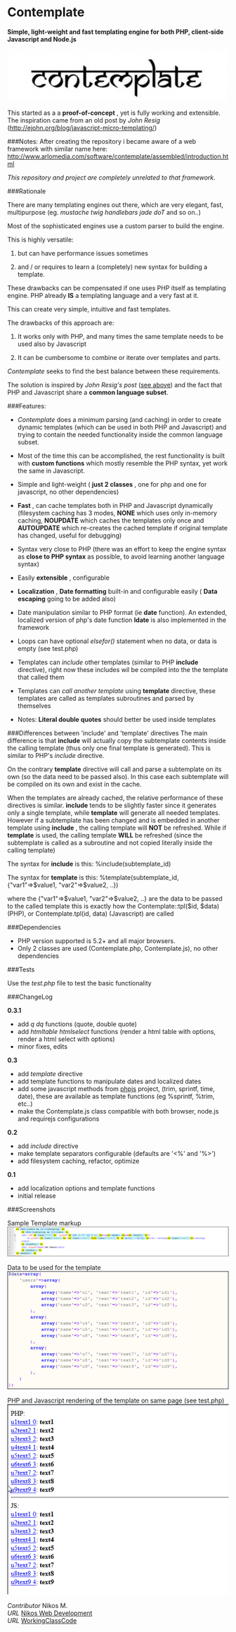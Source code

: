 Contemplate
===========

__Simple, light-weight and fast templating engine for both PHP, client-side Javascript and Node.js__

![Contemplate](/screenshots/contemplate.jpg)

This started as a a __proof-of-concept__ , yet is fully working and extensible.
The inspiration came from an old post by _John Resig_ (http://ejohn.org/blog/javascript-micro-templating/)

###Notes:
After creating the repository i became aware of a web framework with similar name here: http://www.arlomedia.com/software/contemplate/assembled/introduction.html

*This repository and project are completely unrelated to that framework.*


###Rationale

There are many templating engines out there, which are very elegant, fast, multipurpose (eg. _mustache_  _twig_  _handlebars_  _jade_  _doT_ and so on..)

Most of the sophisticated engines use a custom parser to build the engine. 

This is highly versatile:

1. but can have performance issues sometimes

2. and / or requires to learn a (completely) new syntax for building a template.

These drawbacks can be compensated if one uses PHP itself as templating engine. PHP already __IS__ a templating language and a very fast at it.

This can create very simple, intuitive and fast templates.

The drawbacks of this approach are:

1. It works only with PHP, and many times the same template needs to be used also by Javascript

2. It can be cumbersome to combine or iterate over templates and parts.

*Contemplate* seeks to find the best balance between these requirements.

The solution is inspired by _John Resig's post_ ([see above](http://ejohn.org/blog/javascript-micro-templating/)) and the fact that PHP and Javascript share a __common language subset__.

###Features:

* *Contemplate* does a minimum parsing (and caching) in order to create dynamic templates (which can be used in both PHP and Javascript)
and trying to contain the needed functionality inside the common language subset.

* Most of the time this can be accomplished, the rest functionality is built with __custom functions__ which mostly resemble the PHP
syntax, yet work the same in Javascript.

* Simple and light-weight ( __just 2 classes__ , one for php and one for javascript, no other dependencies)

* __Fast__ , can cache templates both in PHP and Javascript dynamically (filesystem caching has 3 modes, __NONE__ which uses only in-memory caching, __NOUPDATE__ which caches the templates only once and __AUTOUPDATE__ which re-creates the cached template if original template has changed, useful for debugging)

* Syntax very close to PHP (there was an effort to keep the engine syntax as __close to PHP syntax__ as possible, to avoid learning another language syntax)

* Easily __extensible__ , configurable

* __Localization__ , __Date formatting__ built-in and configurable easily ( __Data escaping__  going to be added also)

* Date manipulation similar to PHP format (ie __date__ function). An extended, localized version of php's date function __ldate__ is also implemented in the framework

* Loops can have optional _elsefor()_ statement when no data, or data is empty (see test.php)

* Templates can *include* other templates (similar to PHP __include__ directive), right now these includes wil be compiled into the the template that called them

* Templates can *call another template* using __template__ directive, these templates are called as templates subroutines and parsed by themselves

* Notes: __Literal double quotes__ should better be used inside templates

###Differences between 'include' and 'template' directives
The main difference is that __include__ will actually copy the subtemplate contents inside the calling template (thus only one final template is generated). This is similar to PHP's _include_ directive.

On the contrary __template__ directive will call and parse a subtemplate on its own (so the data need to be passed also). In this case each subtemplate will be compiled on its own and exist in the cache.

When the templates are already cached, the relative performance of these directives is similar. __include__ tends to be slightly faster since it generates only a single template, while __template__ will generate all needed templates. However if a subtemplate has been changed and is embedded in another template using __include__ , the calling template will __NOT__ be refreshed. While if __template__ is used, the calling template __WILL__ be refreshed (since the subtemplate is called as a subroutine and not copied literally inside the calling template)

The syntax for __include__ is this:  %include(subtemplate_id)

The syntax for __template__ is this: %template(subtemplate_id, {"var1"=>$value1, "var2"=>$value2, ..}) 

where the {"var1"=>$value1, "var2"=>$value2, ..} are the data to be passed to the called template 
this is exactly how the Contemplate::tpl($id, $data) (PHP), or Contemplate.tpl(id, data) (Javascript) are called

###Dependencies

* PHP version supported is 5.2+ and all major browsers.
* Only 2 classes are used (Contemplate.php, Contemplate.js), no other dependencies

###Tests

Use the _test.php_ file to test the basic functionality


###ChangeLog

__0.3.1__
* add *q* *dq* functions (quote, double quote)
* add *htmltable* *htmlselect* functions (render a html table with options, render a html select with options)
* minor fixes, edits

__0.3__
* add *template* directive
* add template functions to manipulate dates and localized dates
* add some javascript methods from [phpjs](https://github.com/kvz/phpjs) project, (trim, sprintf, time, date), these are available as template functions (eg %sprintf, %trim, etc..)
* make the Contemplate.js class compatible with both browser, node.js and requirejs configurations

__0.2__
* add *include* directive
* make template separators configurable (defaults are '<%' and '%>')
* add filesystem caching, refactor, optimize

__0.1__
* add localization options and template functions
* initial release


###Screenshots

Sample Template markup
[![Template markup](/screenshots/template_markup.png)](https://github.com/foo123/Contemplate/raw/master/screenshots/template_markup.png)

Data to be used for the template
[![Template data](/screenshots/template_data.png)](https://github.com/foo123/Contemplate/raw/master/screenshots/template_data.png)

PHP and Javascript rendering of the template on same page (see test.php)
[![Template output](/screenshots/template_output.png)](https://github.com/foo123/Contemplate/raw/master/screenshots/template_output.png)


*Contributor* Nikos M.  
*URL* [Nikos Web Development](http://nikos-web-development.netai.net/ "Nikos Web Development")  
*URL* [WorkingClassCode](http://workingclasscode.uphero.com/ "Working Class Code")  
